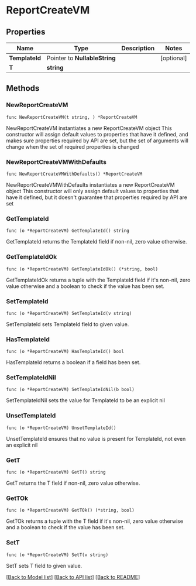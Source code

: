 # ReportCreateVM

## Properties

Name | Type | Description | Notes
------------ | ------------- | ------------- | -------------
**TemplateId** | Pointer to **NullableString** |  | [optional] 
**T** | **string** |  | 

## Methods

### NewReportCreateVM

`func NewReportCreateVM(t string, ) *ReportCreateVM`

NewReportCreateVM instantiates a new ReportCreateVM object
This constructor will assign default values to properties that have it defined,
and makes sure properties required by API are set, but the set of arguments
will change when the set of required properties is changed

### NewReportCreateVMWithDefaults

`func NewReportCreateVMWithDefaults() *ReportCreateVM`

NewReportCreateVMWithDefaults instantiates a new ReportCreateVM object
This constructor will only assign default values to properties that have it defined,
but it doesn't guarantee that properties required by API are set

### GetTemplateId

`func (o *ReportCreateVM) GetTemplateId() string`

GetTemplateId returns the TemplateId field if non-nil, zero value otherwise.

### GetTemplateIdOk

`func (o *ReportCreateVM) GetTemplateIdOk() (*string, bool)`

GetTemplateIdOk returns a tuple with the TemplateId field if it's non-nil, zero value otherwise
and a boolean to check if the value has been set.

### SetTemplateId

`func (o *ReportCreateVM) SetTemplateId(v string)`

SetTemplateId sets TemplateId field to given value.

### HasTemplateId

`func (o *ReportCreateVM) HasTemplateId() bool`

HasTemplateId returns a boolean if a field has been set.

### SetTemplateIdNil

`func (o *ReportCreateVM) SetTemplateIdNil(b bool)`

 SetTemplateIdNil sets the value for TemplateId to be an explicit nil

### UnsetTemplateId
`func (o *ReportCreateVM) UnsetTemplateId()`

UnsetTemplateId ensures that no value is present for TemplateId, not even an explicit nil
### GetT

`func (o *ReportCreateVM) GetT() string`

GetT returns the T field if non-nil, zero value otherwise.

### GetTOk

`func (o *ReportCreateVM) GetTOk() (*string, bool)`

GetTOk returns a tuple with the T field if it's non-nil, zero value otherwise
and a boolean to check if the value has been set.

### SetT

`func (o *ReportCreateVM) SetT(v string)`

SetT sets T field to given value.



[[Back to Model list]](../README.md#documentation-for-models) [[Back to API list]](../README.md#documentation-for-api-endpoints) [[Back to README]](../README.md)


